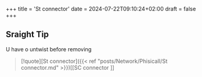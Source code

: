 +++
title = 'St connector'
date = 2024-07-22T09:10:24+02:00
draft = false
+++

## Sraight Tip 
U have o untwist before removing 


>[!quote][St connector]({{< ref "posts/Network/Phisicall/St connector.md" >}})[[SC connector ]]